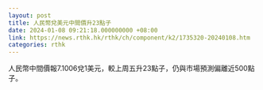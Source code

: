 ```yaml
---
layout: post
title: 人民幣兌美元中間價升23點子
date: 2024-01-08 09:21:18.000000000 +08:00
link: https://news.rthk.hk/rthk/ch/component/k2/1735320-20240108.htm
categories: rthk
---
```


人民幣中間價報7.1006兌1美元，較上周五升23點子，仍與市場預測偏離近500點子。
